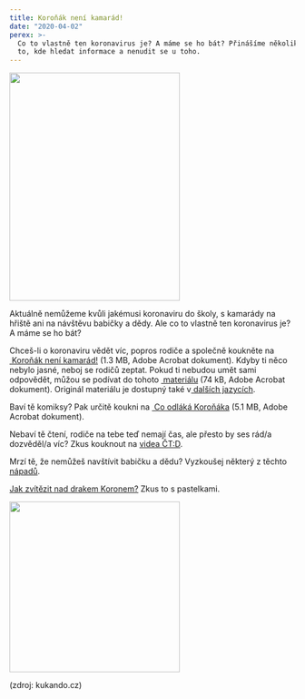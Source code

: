 ```yaml
---
title: Koroňák není kamarád!
date: "2020-04-02"
perex: >-
  Co to vlastně ten koronavirus je? A máme se ho bát? Přinášíme několik tipů na
  to, kde hledat informace a nenudit se u toho.
---
```


<p><img src="uploads/RTEmagicC_koronak.gif.gif" height="401" width="300" alt="" /></p><p>Aktuálně nemůžeme kvůli jakémusi koronaviru do školy, s kamarády na hřiště ani na návštěvu babičky a dědy. Ale co to vlastně ten koronavirus je? A máme se ho bát?</p><p>Chceš-li o koronaviru vědět víc, popros rodiče a společně koukněte na <a title="Otevření do nového okna" href="https://www.ochrance.cz/uploads-deti/user_upload/Prilohy/Koronak_neni_kamarad__2_.pdf" target="_blank"><img alt="" src="typo3/ext/od_linkdesc/icons/pdf.gif" class="od_linkdesc_icon" />&nbsp;Koroňák není kamarád!</a>&nbsp;(1.3&nbsp;MB,&nbsp;Adobe Acrobat dokument). Kdyby ti něco nebylo jasné, neboj se rodičů zeptat. Pokud ti nebudou umět sami odpovědět, můžou se podívat do tohoto&nbsp;<a title="Otevření do nového okna" href="https://www.ochrance.cz/uploads-deti/user_upload/Prilohy/navod__1_.pdf" target="_blank"><img alt="" src="typo3/ext/od_linkdesc/icons/pdf.gif" class="od_linkdesc_icon" />&nbsp;materiálu</a>&nbsp;(74&nbsp;kB,&nbsp;Adobe Acrobat dokument). Originál materiálu je dostupný také v<a href="https://www.mvcr.cz/clanek/psychologicka-pomoc-prace-s-detmi-covid-19.aspx" target="_blank"> dalších jazycích</a>. </p><p>Baví tě komiksy? Pak určitě koukni na&nbsp;<a title="Otevření do nového okna" href="https://www.ochrance.cz/uploads-deti/user_upload/Prilohy/koronak_komiks_A4_print_3__2_.pdf" target="_blank"><img alt="" src="typo3/ext/od_linkdesc/icons/pdf.gif" class="od_linkdesc_icon" />&nbsp;Co odláká Koroňáka</a>&nbsp;(5.1&nbsp;MB,&nbsp;Adobe Acrobat dokument).</p><p>Nebaví tě čtení, rodiče na tebe teď nemají čas, ale přesto by ses rád/a dozvěděl/a víc? Zkus kouknout na <a href="https://decko.ceskatelevize.cz/koronavirus" target="_blank">videa ČT:D</a>.</p><p>Mrzí tě, že nemůžeš navštívit babičku a dědu? Vyzkoušej některý z těchto <a href="https://psych.fss.muni.cz/media/3221518/aktivity-rodin-se-seniory.pdf" target="_blank">nápadů</a>.</p><p><a href="https://omalovanky-kukando.cz/drak-koron/" target="_blank">Jak zvítězit nad drakem Koronem?</a> Zkus to s pastelkami. </p><p><img src="uploads/RTEmagicC_kukando-omalovanka-rousky-vsem-tucnaci2.jpg.jpg" height="300" width="300" alt="" /></p><p>(zdroj: kukando.cz)</p>
